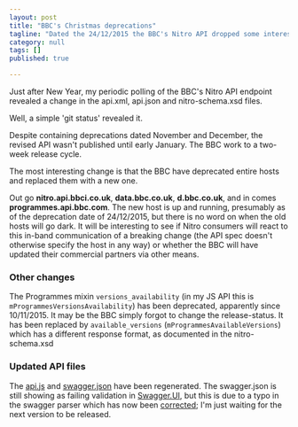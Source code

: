 ```yaml
---
layout: post
title: "BBC's Christmas deprecations"
tagline: "Dated the 24/12/2015 the BBC's Nitro API dropped some interesting deprecations"
category: null
tags: []
published: true

---
```

Just after New Year, my periodic polling of the BBC's Nitro API endpoint revealed a change in the api.xml, api.json and nitro-schema.xsd files. 

Well, a simple 'git status' revealed it.

Despite containing deprecations dated November and December, the revised API wasn't published until early January. The BBC work to a two-week release cycle.

The most interesting change is that the BBC have deprecated entire hosts and replaced them with a new one.

Out go **nitro.api.bbci.co.uk**, **data.bbc.co.uk**, **d.bbc.co.uk**, and in comes **programmes.api.bbc.com**. The new host is up and running, presumably as of the deprecation date of 24/12/2015, but there is no word on when the old hosts will go dark. It will be interesting to see if Nitro consumers will react to this in-band communication of a breaking change (the API spec doesn't otherwise specify the host in any way) or whether the BBC will have updated their commercial partners via other means.

### Other changes ###

The Programmes mixin `versions_availability` (in my JS API this is `mProgrammesVersionsAvailability`) has been deprecated, apparently since 10/11/2015. It may be the BBC simply forgot to change the release-status. It has been replaced by `available_versions` (`mProgrammesAvailableVersions`) which has a different response format, as documented in the nitro-schema.xsd

### Updated API files ###

The [api.js](https://raw.githubusercontent.com/Mermade/bbcparse/master/nitroApi/api.js) and [swagger.json](https://raw.githubusercontent.com/Mermade/bbcparse/master/nitroApi/swagger.json) have been regenerated. The swagger.json is still showing as failing validation in [Swagger.UI](http://mermade.github.io/swagger/index.html), but this is due to a typo in the swagger parser which has now been [corrected](http://mermade.github.io/swagger/index.html#/); I'm just waiting for the next version to be released.